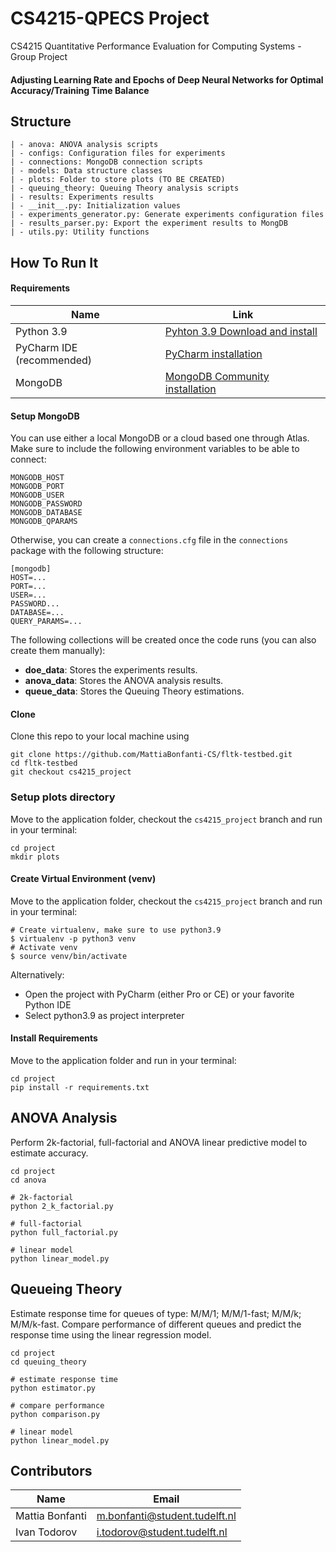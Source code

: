 # CS4215-QPECS Project
CS4215 Quantitative Performance Evaluation for Computing Systems - Group Project

#### Adjusting Learning Rate and Epochs of Deep Neural Networks for Optimal Accuracy/Training Time Balance



## Structure 

```
| - anova: ANOVA analysis scripts
| - configs: Configuration files for experiments
| - connections: MongoDB connection scripts
| - models: Data structure classes
| - plots: Folder to store plots (TO BE CREATED)
| - queuing_theory: Queuing Theory analysis scripts
| - results: Experiments results
| - __init__.py: Initialization values
| - experiments_generator.py: Generate experiments configuration files
| - results_parser.py: Export the experiment results to MongDB
| - utils.py: Utility functions
```

## How To Run It

#### Requirements

| Name | Link |
|---|---|
| Python 3.9 | [Pyhton 3.9 Download and install](https://www.python.org/downloads/release/python-3915/) |
| PyCharm IDE (recommended) | [PyCharm installation](https://www.jetbrains.com/pycharm/download/) |
| MongoDB | [MongoDB Community installation](https://www.mongodb.com/try/download/community) |

#### Setup MongoDB

You can use either a local MongoDB or a cloud based one through Atlas. 
Make sure to include the following environment variables to be able to connect:

```
MONGODB_HOST
MONGODB_PORT
MONGODB_USER
MONGODB_PASSWORD
MONGODB_DATABASE
MONGODB_QPARAMS
```

Otherwise, you can create a `connections.cfg` file in the `connections` package with the following structure:

```
[mongodb]
HOST=...
PORT=...
USER=...
PASSWORD...
DATABASE=...
QUERY_PARAMS=...
```

The following collections will be created once the code runs (you can also create them manually):

- **doe_data**: Stores the experiments results.
- **anova_data**: Stores the ANOVA analysis results.
- **queue_data**: Stores the Queuing Theory estimations.

#### Clone

Clone this repo to your local machine using 
```shell script
git clone https://github.com/MattiaBonfanti-CS/fltk-testbed.git
cd fltk-testbed
git checkout cs4215_project
```

### Setup plots directory
Move to  the application folder, checkout the `cs4215_project` branch and run in your terminal:
```shell script
cd project
mkdir plots
```

#### Create Virtual Environment (venv)
Move to  the application folder, checkout the `cs4215_project` branch and run in your terminal:
```shell script
# Create virtualenv, make sure to use python3.9
$ virtualenv -p python3 venv
# Activate venv
$ source venv/bin/activate
```
Alternatively:
* Open the project with PyCharm (either Pro or CE)  or your favorite Python IDE
* Select python3.9 as project interpreter

#### Install Requirements
Move to  the application folder and run in your terminal:
```shell script
cd project
pip install -r requirements.txt
```

## ANOVA Analysis

Perform 2k-factorial, full-factorial and ANOVA linear predictive model to estimate accuracy.

```shell script
cd project
cd anova

# 2k-factorial
python 2_k_factorial.py

# full-factorial
python full_factorial.py

# linear model
python linear_model.py
```

## Queueing Theory

Estimate response time for queues of type: M/M/1; M/M/1-fast; M/M/k; M/M/k-fast. 
Compare performance of different queues and predict the response time using the linear regression model.

```shell script
cd project
cd queuing_theory

# estimate response time
python estimator.py

# compare performance
python comparison.py

# linear model
python linear_model.py
```

## Contributors

| Name | Email |
|---|---|
| Mattia Bonfanti | m.bonfanti@student.tudelft.nl |
| Ivan Todorov | i.todorov@student.tudelft.nl |
